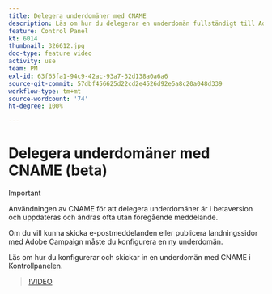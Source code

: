 ```yaml
---
title: Delegera underdomäner med CNAME
description: Läs om hur du delegerar en underdomän fullständigt till Adobe Campaign.
feature: Control Panel
kt: 6014
thumbnail: 326612.jpg
doc-type: feature video
activity: use
team: PM
exl-id: 63f65fa1-94c9-42ac-93a7-32d138a0a6a6
source-git-commit: 57dbf456625d22cd2e4526d92e5a8c20a048d339
workflow-type: tm+mt
source-wordcount: '74'
ht-degree: 100%

---
```


# Delegera underdomäner med CNAME (beta)

>[!IMPORTANT]
>
> Användningen av CNAME för att delegera underdomäner är i betaversion och uppdateras och ändras ofta utan föregående meddelande.

Om du vill kunna skicka e-postmeddelanden eller publicera landningssidor med Adobe Campaign måste du konfigurera en ny underdomän.

Läs om hur du konfigurerar och skickar in en underdomän med CNAME i Kontrollpanelen.

>[!VIDEO](https://video.tv.adobe.com/v/326612?quality=12)
